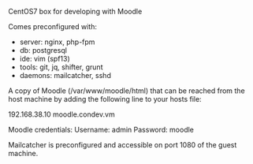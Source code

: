 CentOS7 box for developing with Moodle

Comes preconfigured with:
* server: nginx, php-fpm
* db: postgresql
* ide: vim (spf13)
* tools: git, jq, shifter, grunt
* daemons: mailcatcher, sshd

A copy of Moodle (/var/www/moodle/html) that can be reached from the host machine by adding the following line to your hosts file:

192.168.38.10 moodle.condev.vm

Moodle credentials:
Username: admin
Password: moodle

Mailcatcher is preconfigured and accessible on port 1080 of the guest machine.
